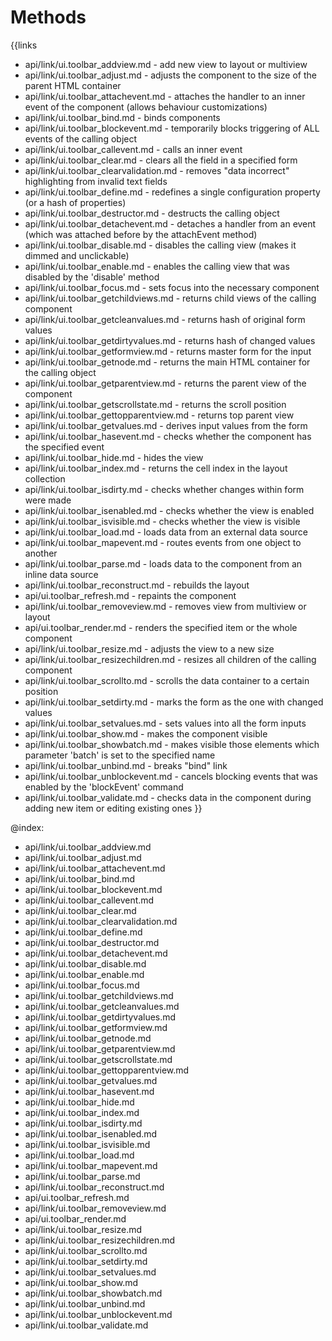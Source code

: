 
Methods
=======

{{links
- api/link/ui.toolbar_addview.md - add new view to layout or multiview
- api/link/ui.toolbar_adjust.md - adjusts the component to the size of the parent HTML container
- api/link/ui.toolbar_attachevent.md - attaches the handler to an inner event of the component (allows behaviour customizations)
- api/link/ui.toolbar_bind.md - binds components
- api/link/ui.toolbar_blockevent.md - temporarily blocks triggering of ALL events of the calling object
- api/link/ui.toolbar_callevent.md - calls an inner event
- api/link/ui.toolbar_clear.md - clears all the field in a specified form
- api/link/ui.toolbar_clearvalidation.md - removes "data incorrect" highlighting from invalid text fields
- api/link/ui.toolbar_define.md - redefines a single configuration property (or a hash of properties)
- api/link/ui.toolbar_destructor.md - destructs the calling object
- api/link/ui.toolbar_detachevent.md - detaches a handler from an event (which was attached before by the attachEvent method)
- api/link/ui.toolbar_disable.md - disables the calling view (makes it dimmed and unclickable)
- api/link/ui.toolbar_enable.md - enables the calling view that was disabled by the 'disable' method
- api/link/ui.toolbar_focus.md - sets focus into the necessary component
- api/link/ui.toolbar_getchildviews.md - returns child views of the calling component
- api/link/ui.toolbar_getcleanvalues.md - returns hash of original form values
- api/link/ui.toolbar_getdirtyvalues.md - returns hash of changed values
- api/link/ui.toolbar_getformview.md - returns master form for the input
- api/link/ui.toolbar_getnode.md - returns the main HTML container for the calling object
- api/link/ui.toolbar_getparentview.md - returns the parent view of the component
- api/link/ui.toolbar_getscrollstate.md - returns the scroll position
- api/link/ui.toolbar_gettopparentview.md - returns top parent view
- api/link/ui.toolbar_getvalues.md - derives input values from the form
- api/link/ui.toolbar_hasevent.md - checks whether the component has the specified event
- api/link/ui.toolbar_hide.md - hides the view
- api/link/ui.toolbar_index.md - returns the cell index in the layout collection
- api/link/ui.toolbar_isdirty.md - checks whether changes within form were made
- api/link/ui.toolbar_isenabled.md - checks whether the view is enabled
- api/link/ui.toolbar_isvisible.md - checks whether the view is visible
- api/link/ui.toolbar_load.md - loads data from an external data source
- api/link/ui.toolbar_mapevent.md - routes events from one object to another
- api/link/ui.toolbar_parse.md - loads data to the component from an inline data source
- api/link/ui.toolbar_reconstruct.md - rebuilds the layout
- api/ui.toolbar_refresh.md - repaints the component
- api/link/ui.toolbar_removeview.md - removes view from multiview or layout
- api/ui.toolbar_render.md - renders the specified item or the whole component
- api/link/ui.toolbar_resize.md - adjusts the view to a new size
- api/link/ui.toolbar_resizechildren.md - resizes all children of the calling component
- api/link/ui.toolbar_scrollto.md - scrolls the data container to a certain position
- api/link/ui.toolbar_setdirty.md - marks the form  as the one with changed values
- api/link/ui.toolbar_setvalues.md - sets values into all the form inputs
- api/link/ui.toolbar_show.md - makes the component visible
- api/link/ui.toolbar_showbatch.md - makes visible those elements which parameter 'batch' is set to the specified name
- api/link/ui.toolbar_unbind.md - breaks "bind" link
- api/link/ui.toolbar_unblockevent.md - cancels blocking events that was enabled by the 'blockEvent' command
- api/link/ui.toolbar_validate.md - checks data in the component during adding new item or editing existing ones
}}

@index:
- api/link/ui.toolbar_addview.md
- api/link/ui.toolbar_adjust.md
- api/link/ui.toolbar_attachevent.md
- api/link/ui.toolbar_bind.md
- api/link/ui.toolbar_blockevent.md
- api/link/ui.toolbar_callevent.md
- api/link/ui.toolbar_clear.md
- api/link/ui.toolbar_clearvalidation.md
- api/link/ui.toolbar_define.md
- api/link/ui.toolbar_destructor.md
- api/link/ui.toolbar_detachevent.md
- api/link/ui.toolbar_disable.md
- api/link/ui.toolbar_enable.md
- api/link/ui.toolbar_focus.md
- api/link/ui.toolbar_getchildviews.md
- api/link/ui.toolbar_getcleanvalues.md
- api/link/ui.toolbar_getdirtyvalues.md
- api/link/ui.toolbar_getformview.md
- api/link/ui.toolbar_getnode.md
- api/link/ui.toolbar_getparentview.md
- api/link/ui.toolbar_getscrollstate.md
- api/link/ui.toolbar_gettopparentview.md
- api/link/ui.toolbar_getvalues.md
- api/link/ui.toolbar_hasevent.md
- api/link/ui.toolbar_hide.md
- api/link/ui.toolbar_index.md
- api/link/ui.toolbar_isdirty.md
- api/link/ui.toolbar_isenabled.md
- api/link/ui.toolbar_isvisible.md
- api/link/ui.toolbar_load.md
- api/link/ui.toolbar_mapevent.md
- api/link/ui.toolbar_parse.md
- api/link/ui.toolbar_reconstruct.md
- api/ui.toolbar_refresh.md
- api/link/ui.toolbar_removeview.md
- api/ui.toolbar_render.md
- api/link/ui.toolbar_resize.md
- api/link/ui.toolbar_resizechildren.md
- api/link/ui.toolbar_scrollto.md
- api/link/ui.toolbar_setdirty.md
- api/link/ui.toolbar_setvalues.md
- api/link/ui.toolbar_show.md
- api/link/ui.toolbar_showbatch.md
- api/link/ui.toolbar_unbind.md
- api/link/ui.toolbar_unblockevent.md
- api/link/ui.toolbar_validate.md


